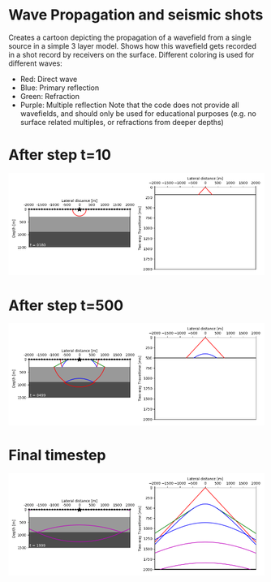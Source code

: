 # Wave Propagation and seismic shots

Creates a cartoon depicting the propagation of a wavefield from a single source in a simple 3 layer model. 
Shows how this wavefield gets recorded in a shot record by receivers on the surface. 
Different coloring is used for different waves:
   - Red: Direct wave
   - Blue: Primary reflection
   - Green: Refraction
   - Purple: Multiple reflection
Note that the code does not provide all wavefields, and should only be used for educational purposes (e.g. no surface related multiples, or refractions from deeper depths)

# After step t=10
![T10](https://github.com/Ohnoj/Geophysics/blob/main/WavePropagation/Images/im0010.png?raw=true)
# After step t=500
![T500](https://github.com/Ohnoj/Geophysics/blob/main/WavePropagation/Images/im0500.png?raw=true)
# Final timestep
![T2000](https://github.com/Ohnoj/Geophysics/blob/main/WavePropagation/Images/im2000.png?raw=true)
